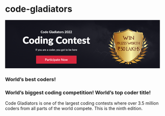 # code-gladiators
[![img.png](src/codegladiators/_2022/resource/logo.png)](https://www.techgig.com/codegladiators)
### World’s best coders!
### World’s biggest coding competition! World’s top coder title!
Code Gladiators is one of the largest coding contests where over 3.5 million coders from all parts of the world compete. This is the ninth edition.